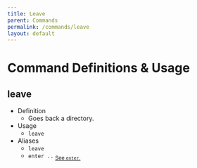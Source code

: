 ```yaml
---
title: Leave
parent: Commands
permalink: /commands/leave
layout: default
---
```


# Command Definitions & Usage

## leave

- Definition
  - Goes back a directory.
- Usage
  - `leave`
- Aliases
  - `leave`
  - `enter ..` <sub>[See `enter`.](https://ady.tomcat.sh/commands/enter)</sub>
